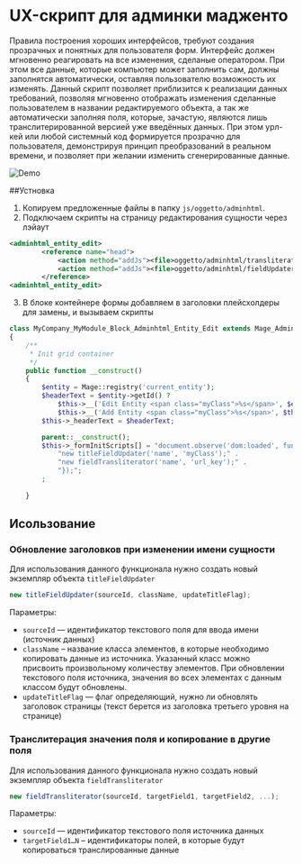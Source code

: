 # UX-скрипт для админки мадженто

Правила построения хороших интерфейсов, требуют создания прозрачных и понятных для пользователя форм. Интерфейс должен мгновенно реагировать на все изменения, сделаные оператором. При этом все данные, которые компьютер может заполнить сам, должны заполнятся автоматически, оставляя пользователю возможность их изменять.
Данный скрипт позволяет приблизится к реализации данных требований, позволяя мгновенно отображать изменения сделанные пользователем в названии редактируемого объекта, а так же автоматически заполняя поля, которые, зачастую, являются лишь транслитерированной версией уже введённых данных.
При этом урл-кей или любой системный код формируется прозрачно для пользователя, демонстрируя принцип преобразований в реальном времени, и позволяет при желании изменить сгенерированные данные.

![Demo](http://i.imgur.com/I6F49V6.gif)

##Устновка

1. Копируем предложенные файлы в папку `js/oggetto/adminhtml`.
2. Подключаем скрипты на страницу редактирования сущности через лэйаут

```xml
<adminhtml_entity_edit>
        <reference name="head">
            <action method="addJs"><file>oggetto/adminhtml/transliterate.js</file></action>
            <action method="addJs"><file>oggetto/adminhtml/fieldUpdater.js</file></action>
        </reference>
<adminhtml_entity_edit>
```

3. В блоке контейнере формы добавляем в заголовки плейсхолдеры для замены, и вызываем скрипты


```php
class MyCompany_MyModule_Block_Adminhtml_Entity_Edit extends Mage_Adminhtml_Block_Widget_Form_Container
{
    /**
     * Init grid container
     */
    public function __construct()
    {
        $entity = Mage::registry('current_entity');
        $headerText = $entity->getId() ?
            $this->__('Edit Entity <span class="myClass">%s</span>', $entity->getName()) :
            $this->__('Add Entity <span class="myClass">%s</span>', $this->__('New'));
        $this->_headerText = $headerText;

        parent::__construct();
        $this->_formInitScripts[] = "document.observe('dom:loaded', function() {" .
            "new titleFieldUpdater('name', 'myClass');" .
            "new fieldTransliterator('name', 'url_key');" .
            "});";
        ;
 
    }
```

## Исользование

### Обновление заголовков при изменении имени сущности

Для использования данного функционала нужно создать новый экземпляр объекта `titleFieldUpdater`

```javascript
new titleFieldUpdater(sourceId, className, updateTitleFlag);
```
Параметры:

* `sourceId` — идентификатор текстового поля для ввода имени (источник данных)
* `className` – название класса элементов, в которые необходимо копировать данные из источника. Указанный класс можно присвоить произвольному количеству элементов. При обновлении текстового поля источника, значения во всех элементах с данным классом будут обновлены.
* `updateTitleFlag` — флаг определяющий, нужно ли обновлять заголовок страницы (текст берется из заголовка третьего уровня на странице)

### Транслитерация значения поля и копирование в другие поля

Для использования данного функционала нужно создать новый экземпляр объекта `fieldTransliterator`

```javascript
new fieldTransliterator(sourceId, targetField1, targetField2, ...);
```
Параметры:

* `sourceId` — идентификатор текстового поля источника данных
* `targetField1…N` – идентификаторы полей, в которые будут копироваться транслированные данные

